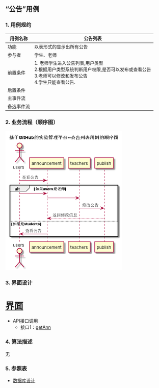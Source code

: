 ## “公告”用例

### 1. 用例规约

用例名称 | 公告列表
---|---
功能 | 以表形式的显示出所有公告
参与者 | 学生、老师
前置条件 | 1. 老师学生进入公告列表,用户类型 <br>2.根据用户类型系统判断用户权限,是否可以发布或查看公告<br>3.老师可以修改和发布公告<br>4.学生只能查看公告.<br>
后置条件 | 
主事件流 | 
备选事件流 | 

### 2. 业务流程（顺序图）
![](../pic/announcement.png)

### 3. 界面设计
# [界面](https://mousezz.github.io/is_analysis/test6/Ui/index.html)
- API接口调用
    - 接口1：[getAnn](../Interface/getAnn.md)

### 4. 算法描述
无

### 5. 参照表
- [数据库设计](../Database.md)
